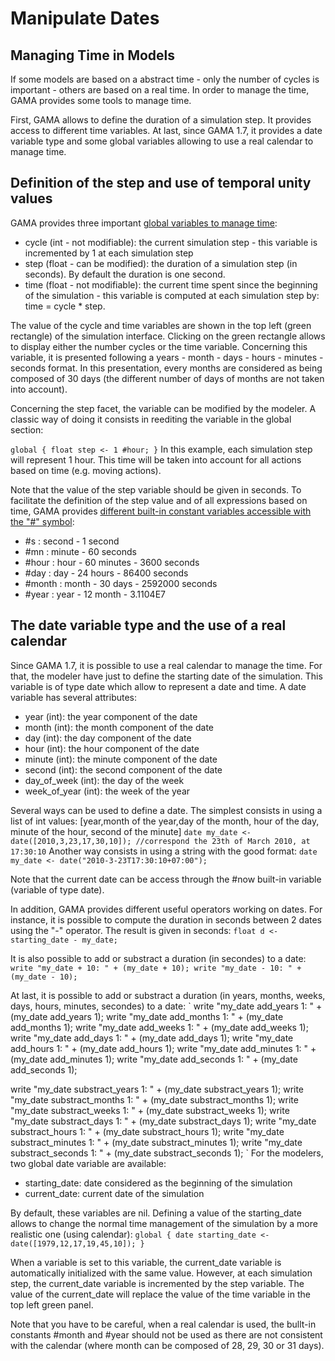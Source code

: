 # Manipulate Dates

[//]: # (keyword|type_date) 
[//]: # (keyword|concept_time)
## Managing Time in Models

If some models are based on a abstract time - only the number of cycles is important - others are based on a real time. In order to manage the time, GAMA provides some tools to manage time.

First, GAMA allows to define the duration of a simulation step. It provides access to different time variables. At last, since GAMA 1.7, it provides a date variable type and some global variables allowing to use a real calendar to manage time.

## Definition of the step and use of temporal unity values
GAMA provides three important [global variables to manage time](GlobalSpecies#cycle):
* cycle (int - not modifiable): the current simulation step - this variable is incremented by 1 at each simulation step
* step (float - can be modified): the duration of a simulation step (in seconds). By default the duration is one second.
* time (float - not modifiable): the current time spent since the beginning of the simulation - this variable is computed at each simulation step by: time = cycle * step. 

The value of the cycle and time variables are shown in the top left (green rectangle) of the simulation interface. Clicking on the green rectangle allows to display either the number cycles or the time variable. Concerning this variable, it is presented following a years - month - days - hours - minutes - seconds format. In this presentation, every months are considered as being composed of 30 days (the different number of days of months are not taken into account).

Concerning the step facet, the variable can be modified by the modeler. A classic way of doing it consists in reediting the variable in the global section:

`
global {
       float step <- 1 #hour;
}
`
In this example, each simulation step will represent 1 hour. This time will be taken into account for all actions based on time (e.g. moving actions).

Note that the value of the step variable should be given in seconds. To facilitate the definition of the step value and of all expressions based on time, GAMA provides [different built-in constant variables accessible with the "#" symbol](UnitsAndConstants#time-units): 
 * #s : second - 1 second
 * #mn : minute - 60 seconds
 * #hour : hour - 60 minutes - 3600 seconds
 * #day : day - 24 hours - 86400 seconds
 * #month : month - 30 days - 2592000 seconds
 * #year : year - 12 month - 3.1104E7
	

## The date variable type and the use of a real calendar
Since GAMA 1.7, it is possible to use a real calendar to manage the time. For that, the modeler have just to define the starting date of the simulation. This variable is of type date which allow to represent a date and time. 
A date variable has several attributes:
* year (int): the year component of the date
* month (int): the month component of the date
* day (int): the day component of the date
* hour (int): the hour component of the date
* minute (int): the minute component of the date
* second (int): the second component of the date
* day_of_week (int): the day of the week
* week_of_year (int): the week of the year

Several ways can be used to define a date. The simplest consists in using a list of int values: [year,month of the year,day of the month, hour of the day, minute of the hour, second of the minute]
`
date my_date <- date([2010,3,23,17,30,10]); //correspond the 23th of March 2010, at 17:30:10
`
Another way consists in using a string with the good format:
`
date my_date <- date("2010-3-23T17:30:10+07:00"); 
`
		
Note that the current date can be access through the #now built-in variable (variable of type date).

In addition, GAMA provides different useful operators working on dates. For instance, it is possible to compute the duration in seconds between 2 dates using the "-" operator. The result is given in seconds:
`
float d <- starting_date - my_date;
`

It is also possible to add or substract a duration (in secondes) to a date:
`
write "my_date + 10: " + (my_date + 10);
write "my_date - 10: " + (my_date - 10);
`
		 
At last, it is possible to add or substract a duration (in years, months, weeks, days, hours, minutes,  secondes) to a date:
`
write "my_date add_years 1: " + (my_date add_years 1);
write "my_date add_months 1: " + (my_date add_months 1);
write "my_date add_weeks 1: " + (my_date add_weeks 1);
write "my_date add_days 1: " + (my_date add_days 1);
write "my_date add_hours 1: " + (my_date add_hours 1);
write "my_date add_minutes 1: " + (my_date add_minutes 1);
write "my_date add_seconds 1: " + (my_date add_seconds 1);
		  
write "my_date substract_years 1: " + (my_date substract_years 1);
write "my_date substract_months 1: " + (my_date substract_months 1);
write "my_date substract_weeks 1: " + (my_date substract_weeks 1);
write "my_date substract_days 1: " + (my_date substract_days 1);
write "my_date substract_hours 1: " + (my_date substract_hours 1);
write "my_date substract_minutes 1: " + (my_date substract_minutes 1);
write "my_date substract_seconds 1: " + (my_date substract_seconds 1);
`
For the modelers, two global date variable are available:
* starting_date: date considered as the beginning of the simulation
* current_date: current date of the simulation

By default, these variables are nil. Defining a value of the starting_date allows to change the normal time management of the simulation by a more realistic one (using calendar): 
`
global {
     date starting_date <- date([1979,12,17,19,45,10]);
}
`

When a variable is set to this variable, the current_date variable is automatically initialized with the same value. However, at each simulation step, the current_date variable is incremented by the step variable. The value of the current_date will replace the value of the time variable in the top left green panel.

Note that you have to be careful, when a real calendar is used, the bullt-in constants #month and #year should not be used as there are not consistent with the calendar (where month can be composed of 28, 29, 30 or 31 days).
